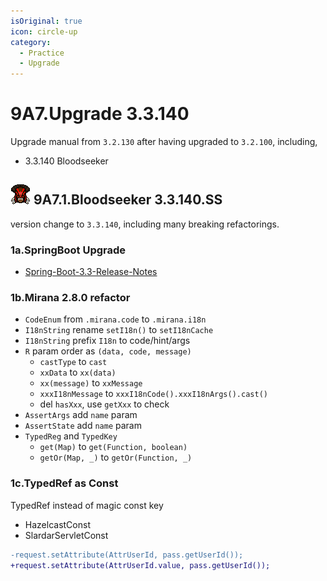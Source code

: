 ```yaml
---
isOriginal: true
icon: circle-up
category:
  - Practice
  - Upgrade
---
```


# 9A7.Upgrade 3.3.140

Upgrade manual from `3.2.130` after having upgraded to `3.2.100`, including,

* 3.3.140 Bloodseeker

## ![Bloodseeker](/bloodseeker_minimap_icon.png) 9A7.1.Bloodseeker 3.3.140.SS

version change to `3.3.140`, including many breaking refactorings.

### 1a.SpringBoot Upgrade

* [Spring-Boot-3.3-Release-Notes](https://github.com/spring-projects/spring-boot/wiki/Spring-Boot-3.3-Release-Notes)

### 1b.Mirana 2.8.0 refactor

* `CodeEnum` from `.mirana.code` to `.mirana.i18n`
* `I18nString` rename `setI18n()` to `setI18nCache`
* `I18nString` prefix `I18n` to code/hint/args
* `R` param order as `(data, code, message)`
  - `castType` to `cast`
  - `xxData` to `xx(data)`
  - `xx(message)` to `xxMessage`
  - `xxxI18nMessage` to `xxxI18nCode().xxxI18nArgs().cast()`
  - del `hasXxx`, use `getXxx` to check
* `AssertArgs` add `name` param
* `AssertState` add `name` param
* `TypedReg` and `TypedKey`
  - `get(Map)` to `get(Function, boolean)`
  - `getOr(Map, _)` to `getOr(Function, _)`

### 1c.TypedRef as Const

TypedRef instead of magic const key

* HazelcastConst
* SlardarServletConst

```diff
-request.setAttribute(AttrUserId, pass.getUserId());
+request.setAttribute(AttrUserId.value, pass.getUserId());
```
